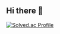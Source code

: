 ## Hi there 👋

[![Solved.ac Profile](http://mazassumnida.wtf/api/v2/generate_badge?boj=jiojkl123)](https://solved.ac/jiojkl123)
